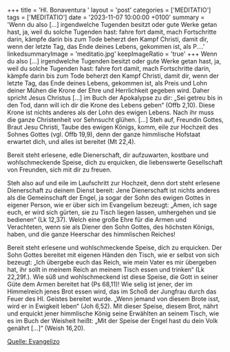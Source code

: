 +++
title = 'Hl. Bonaventura  '
layout = 'post'
categories = ['MEDITATIO']
tags = ['MEDITATIO']
date = '2023-11-07 10:00:00 +0100'
summary = 'Wenn du also […] irgendwelche Tugenden besitzt oder gute Werke getan hast, ja, weil du solche Tugenden hast: fahre fort damit, mach Fortschritte darin, kämpfe darin bis zum Tode beherzt den Kampf Christi, damit dir, wenn der letzte Tag, das Ende deines Lebens, gekommen ist, als P....'
linkedsummaryImage = 'meditatio.jpg'
keepImageRatio = 'true'
+++
Wenn du also […] irgendwelche Tugenden besitzt oder gute Werke getan hast, ja, weil du solche Tugenden hast: fahre fort damit, mach Fortschritte darin, kämpfe darin bis zum Tode beherzt den Kampf Christi, damit dir, wenn der letzte Tag, das Ende deines Lebens, gekommen ist, als Preis und Lohn deiner Mühen die Krone der Ehre und Herrlichkeit gegeben wird.<!--more--> Daher spricht Jesus Christus […] im Buch der Apokalypse zu dir: „Sei getreu bis in den Tod, dann will ich dir die Krone des Lebens geben“ (Offb 2,10). Diese Krone ist nichts anderes als der Lohn des ewigen Lebens. Nach ihr muss die ganze Christenheit vor Sehnsucht glühen. […] Steh auf, Freundin Gottes, Braut Jesu Christi, Taube des ewigen Königs, komm, eile zur Hochzeit des Sohnes Gottes (vgl. Offb 19,9), denn der ganze himmlische Hofstaat erwartet dich, und alles ist bereitet (Mt 22,4).

Bereit steht erlesene, edle Dienerschaft, dir aufzuwarten, kostbare und wohlschmeckende Speise, dich zu erquicken, die liebenswerte Gesellschaft von Freunden, sich mit dir zu freuen.

Steh also auf und eile im Laufschritt zur Hochzeit, denn dort steht erlesene Dienerschaft zu deinem Dienst bereit: Jene Dienerschaft ist nichts anderes als die Gemeinschaft der Engel, ja sogar der Sohn des ewigen Gottes in eigener Person, wie er über sich im Evangelium bezeugt: „Amen, ich sage euch, er wird sich gürten, sie zu Tisch liegen lassen, umhergehen und sie bedienen“ (Lk 12,37). Welch eine große Ehre für die Armen und Verachteten, wenn sie als Diener den Sohn Gottes, des höchsten Königs, haben, und die ganze Heerschar des himmlischen Reiches!

Bereit steht erlesene und wohlschmeckende Speise, dich zu erquicken. Der Sohn Gottes bereitet mit eigenen Händen den Tisch, wie er selbst von sich bezeugt: „Ich übergebe euch das Reich, wie mein Vater es mir übergeben hat, ihr sollt in meinem Reich an meinem Tisch essen und trinken“ (Lk 22,29f.). Wie süß und wohlschmeckend ist diese Speise, die Gott in seiner Güte dem Armen bereitet hat (Ps 68,11)! Wie selig ist jener, der im Himmelreich jenes Brot essen wird, das im Schoß der Jungfrau durch das Feuer des Hl. Geistes bereitet wurde. „Wenn jemand von diesem Brote isst, wird er in Ewigkeit leben“ (Joh 6,52). Mit dieser Speise, diesem Brot, nährt und erquickt jener himmlische König seine Erwählten an seinem Tisch, wie es im Buch der Weisheit heißt: „Mit der Speise der Engel hast du dein Volk genährt […]“ (Weish 16,20). 




[Quelle: Evangelizo](https://evangeliumtagfuertag.org/DE/gospel)
